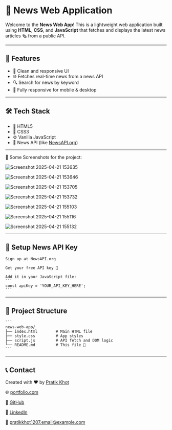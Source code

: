 # 📰 News Web Application

Welcome to the **News Web App**! This is a lightweight web application built using **HTML**, **CSS**, and **JavaScript** that fetches and displays the latest news articles 🗞️ from a public API.

---

## 🚀 Features

- 🧠 Clean and responsive UI
- 🌐 Fetches real-time news from a news API
- 🔍 Search for news by keyword
- 📱 Fully responsive for mobile & desktop

---

## 🛠️ Tech Stack

- 🌟 HTML5
- 🎨 CSS3
- ⚙️ Vanilla JavaScript
- 🔌 News API (like [NewsAPI.org](https://newsapi.org))

---

📸 Some Screenshots for the project:

 ![Screenshot 2025-04-21 153635](https://github.com/user-attachments/assets/f4b5c626-fe3b-4056-b31a-6928dc759f08)

 ![Screenshot 2025-04-21 153646](https://github.com/user-attachments/assets/b262f4d3-3a21-4cf7-ae18-a825fae9ac01)

 ![Screenshot 2025-04-21 153705](https://github.com/user-attachments/assets/0d2fcf38-296f-4ceb-a806-d9b2f898c07c)

 ![Screenshot 2025-04-21 153732](https://github.com/user-attachments/assets/62f1b717-274b-42cb-9b92-52e79c4668dc)

 ![Screenshot 2025-04-21 155103](https://github.com/user-attachments/assets/73431a08-75c4-428e-aba2-91c562c207b1)

 ![Screenshot 2025-04-21 155116](https://github.com/user-attachments/assets/57f535b3-4ce8-4680-b360-b808ce9b9115)

 ![Screenshot 2025-04-21 155132](https://github.com/user-attachments/assets/851d48e8-9b2a-484d-be2e-9aabb085861f)

---

## 🔑 Setup News API Key

    Sign up at NewsAPI.org
    
    Get your free API key 🔐
    
    Add it in your JavaScript file:
    ```
    const apiKey = 'YOUR_API_KEY_HERE';
    ```
    
---

## 📁 Project Structure

    ```
    news-web-app/
    ├── index.html        # Main HTML file
    ├── style.css         # App styles
    ├── script.js         # API fetch and DOM logic
    └── README.md         # This file 📄
    ```

---

## 📞 Contact

Created with ❤️ by [Pratik Khot](https://www.instagram.com/k.pratik01)

🌐 [portfolio.com](https://portfoliopratikkhot.netlify.app/)

🐙 [GitHub](https://github.com/pratikkhot100)

💼 [LinkedIn](https://www.linkedin.com/in/pratikkhot01)

📧 [pratikkhot1207.email@example.com](mailto:pratikkhot1207.email@example.com)


